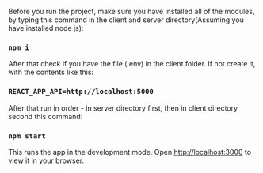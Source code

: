 Before you run the project, make sure you have installed all of the modules, by typing this command in the client and server directory(Assuming you have installed node js):
### `npm i`

After that check if you have the file (.env) in the client folder. If not create it, with the contents like this:

### `REACT_APP_API=http://localhost:5000`

After that run in order - in server directory first, then in client directory second this command:

### `npm start`

This runs the app in the development mode.
Open [http://localhost:3000](http://localhost:3000) to view it in your browser.
